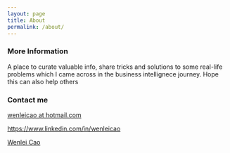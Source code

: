 ```yaml
---
layout: page
title: About
permalink: /about/
---
```



### More Information

A place to curate valuable info, share tricks and solutions to some real-life problems which I came across in the business intellignece journey.
Hope this can also help others

### Contact me

[wenleicao at hotmail.com](mailto:wenleicao@hotmail.com)

<https://www.linkedin.com/in/wenleicao>

<script type="text/javascript" src="https://platform.linkedin.com/badges/js/profile.js" async defer></script>

<div class="LI-profile-badge"  data-version="v1" data-size="medium" data-locale="en_US" data-type="horizontal" data-theme="light" data-vanity="wenleicao"><a class="LI-simple-link" href='https://www.linkedin.com/in/wenleicao?trk=profile-badge'>Wenlei Cao</a></div>
